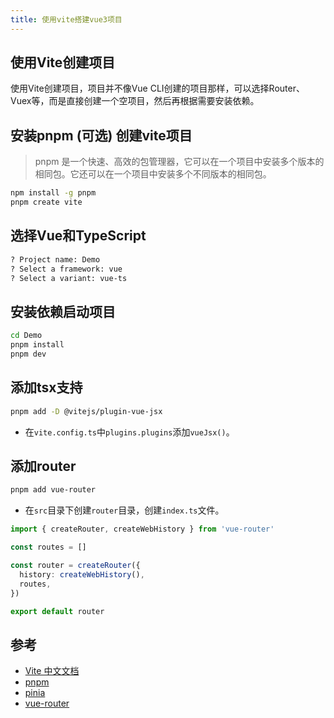 ```yaml
---
title: 使用vite搭建vue3项目
---
```

## 使用Vite创建项目

使用Vite创建项目，项目并不像Vue CLI创建的项目那样，可以选择Router、Vuex等，而是直接创建一个空项目，然后再根据需要安装依赖。

## 安装pnpm (可选) 创建vite项目

> pnpm 是一个快速、高效的包管理器，它可以在一个项目中安装多个版本的相同包。它还可以在一个项目中安装多个不同版本的相同包。

```bash
npm install -g pnpm
pnpm create vite
```

## 选择Vue和TypeScript

```bash
? Project name: Demo
? Select a framework: vue
? Select a variant: vue-ts
```

## 安装依赖启动项目

```bash
cd Demo
pnpm install
pnpm dev
```

## 添加tsx支持

```bash
pnpm add -D @vitejs/plugin-vue-jsx
```

- 在`vite.config.ts`中`plugins.plugins`添加`vueJsx()`。

## 添加router

```bash
pnpm add vue-router
```

- 在`src`目录下创建`router`目录，创建`index.ts`文件。

```ts
import { createRouter, createWebHistory } from 'vue-router'

const routes = []

const router = createRouter({
  history: createWebHistory(),
  routes,
})

export default router
```

## 参考

- [Vite 中文文档](https://cn.vitejs.dev/guide/)
- [pnpm](https://pnpm.io/)
- [pinia](https://pinia.esm.dev/)
- [vue-router](https://next.router.vuejs.org/zh/)
